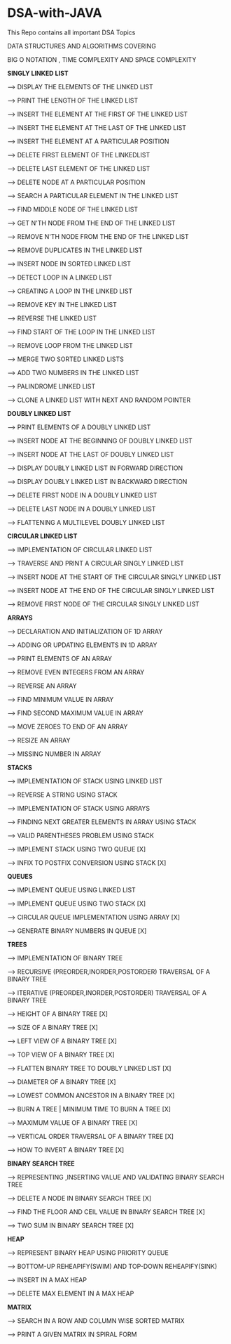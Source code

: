 # DSA-with-JAVA
This Repo contains all important DSA Topics

DATA STRUCTURES AND ALGORITHMS COVERING

BIG O NOTATION , TIME COMPLEXITY AND SPACE COMPLEXITY

**SINGLY LINKED LIST**

--> DISPLAY THE ELEMENTS OF THE LINKED LIST

--> PRINT THE LENGTH OF THE LINKED LIST

--> INSERT THE ELEMENT AT THE FIRST OF THE LINKED LIST

--> INSERT THE ELEMENT AT THE LAST OF THE LINKED LIST

--> INSERT THE ELEMENT AT A PARTICULAR POSITION

--> DELETE FIRST ELEMENT OF THE LINKEDLIST

--> DELETE LAST ELEMENT OF THE LINKED LIST

--> DELETE NODE AT A PARTICULAR POSITION

--> SEARCH A PARTICULAR ELEMENT IN THE LINKED LIST

--> FIND MIDDLE NODE OF THE LINKED LIST

--> GET N'TH NODE FROM THE END OF THE LINKED LIST

--> REMOVE N'TH NODE FROM THE END OF THE LINKED LIST

--> REMOVE DUPLICATES IN THE LINKED LIST

--> INSERT NODE IN SORTED LINKED LIST

--> DETECT LOOP IN A LINKED LIST

--> CREATING A LOOP IN THE LINKED LIST

--> REMOVE KEY IN THE LINKED LIST

--> REVERSE THE LINKED LIST

--> FIND START OF THE LOOP IN THE LINKED LIST

--> REMOVE LOOP FROM THE LINKED LIST

--> MERGE TWO SORTED LINKED LISTS

--> ADD TWO NUMBERS IN THE LINKED LIST

--> PALINDROME LINKED LIST

--> CLONE A LINKED LIST WITH NEXT AND RANDOM POINTER

**DOUBLY LINKED LIST**

--> PRINT ELEMENTS OF A DOUBLY LINKED LIST

--> INSERT NODE AT THE BEGINNING OF DOUBLY LINKED LIST

--> INSERT NODE AT THE LAST OF DOUBLY LINKED LIST

--> DISPLAY DOUBLY LINKED LIST IN FORWARD DIRECTION

--> DISPLAY DOUBLY LINKED LIST IN BACKWARD DIRECTION

--> DELETE FIRST NODE IN A DOUBLY LINKED LIST

--> DELETE LAST NODE IN A DOUBLY LINKED LIST

--> FLATTENING A MULTILEVEL DOUBLY LINKED LIST

**CIRCULAR LINKED LIST**

--> IMPLEMENTATION OF CIRCULAR LINKED LIST

--> TRAVERSE AND PRINT A CIRCULAR SINGLY LINKED LIST

--> INSERT NODE AT THE START OF THE CIRCULAR SINGLY LINKED LIST

--> INSERT NODE AT THE END OF THE CIRCULAR SINGLY LINKED LIST

--> REMOVE FIRST NODE OF THE CIRCULAR SINGLY LINKED LIST

**ARRAYS**

--> DECLARATION AND INITIALIZATION OF 1D ARRAY

--> ADDING OR UPDATING ELEMENTS IN 1D ARRAY

--> PRINT ELEMENTS OF AN ARRAY

--> REMOVE EVEN INTEGERS FROM AN ARRAY

--> REVERSE AN ARRAY

--> FIND MINIMUM VALUE IN ARRAY

--> FIND SECOND MAXIMUM VALUE IN ARRAY

--> MOVE ZEROES TO END OF AN ARRAY

--> RESIZE AN ARRAY

--> MISSING NUMBER IN ARRAY

**STACKS**

--> IMPLEMENTATION OF STACK USING LINKED LIST

--> REVERSE A STRING USING STACK

--> IMPLEMENTATION OF STACK USING ARRAYS

--> FINDING NEXT GREATER ELEMENTS IN ARRAY USING STACK

--> VALID PARENTHESES PROBLEM USING STACK

--> IMPLEMENT STACK USING TWO QUEUE [X]

--> INFIX TO POSTFIX CONVERSION USING STACK [X]

**QUEUES**

--> IMPLEMENT QUEUE USING LINKED LIST

--> IMPLEMENT QUEUE USING TWO STACK [X]

--> CIRCULAR QUEUE IMPLEMENTATION USING ARRAY [X]

--> GENERATE BINARY NUMBERS IN QUEUE [X]

**TREES**

--> IMPLEMENTATION OF BINARY TREE

--> RECURSIVE (PREORDER,INORDER,POSTORDER) TRAVERSAL OF A BINARY TREE

--> ITERATIVE (PREORDER,INORDER,POSTORDER) TRAVERSAL OF A BINARY TREE

--> HEIGHT OF A BINARY TREE [X]

--> SIZE OF A BINARY TREE [X]

--> LEFT VIEW OF A BINARY TREE [X]

--> TOP VIEW OF A BINARY TREE [X]

--> FLATTEN BINARY TREE TO DOUBLY LINKED LIST [X]

--> DIAMETER OF A BINARY TREE [X]

--> LOWEST COMMON ANCESTOR IN A BINARY TREE [X]

--> BURN A TREE | MINIMUM TIME TO BURN A TREE [X]

--> MAXIMUM VALUE OF A BINARY TREE [X]

--> VERTICAL ORDER TRAVERSAL OF A BINARY TREE [X]

--> HOW TO INVERT A BINARY TREE [X]

**BINARY SEARCH TREE**

--> REPRESENTING ,INSERTING VALUE AND VALIDATING BINARY SEARCH TREE

--> DELETE A NODE IN BINARY SEARCH TREE [X]

--> FIND THE FLOOR AND CEIL VALUE IN BINARY SEARCH TREE [X]

--> TWO SUM IN BINARY SEARCH TREE [X]

**HEAP**

--> REPRESENT BINARY HEAP USING PRIORITY QUEUE

--> BOTTOM-UP REHEAPIFY(SWIM) AND TOP-DOWN REHEAPIFY(SINK)

--> INSERT IN A MAX HEAP

--> DELETE MAX ELEMENT IN A MAX HEAP

**MATRIX**

--> SEARCH IN A ROW AND COLUMN WISE SORTED MATRIX

--> PRINT A GIVEN MATRIX IN SPIRAL FORM
